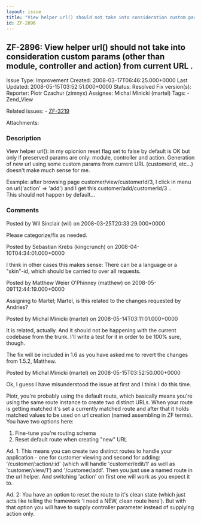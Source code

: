 ```yaml
---
layout: issue
title: "View helper url() should not take into consideration custom params (other than module, controller and action) from current URL ."
id: ZF-2896
---
```


ZF-2896: View helper url() should not take into consideration custom params (other than module, controller and action) from current URL .
-----------------------------------------------------------------------------------------------------------------------------------------

 Issue Type: Improvement Created: 2008-03-17T06:46:25.000+0000 Last Updated: 2008-05-15T03:52:51.000+0000 Status: Resolved Fix version(s): 
 Reporter:  Piotr Czachur (zimnyx)  Assignee:  Michal Minicki (martel)  Tags: - Zend\_View
 
 Related issues: - [ZF-3219](/issues/browse/ZF-3219)
 
 Attachments: 
### Description

View helper url(): in my opionion reset flag set to false by default is OK but only if preserved params are only: module, controller and action. Generation of new url using some custom params from current URL (customerId, etc...) doesn't make much sense for me.

Example: after browsing page customer/view/customerId/3, I click in menu on url('action' => 'add') and I get this customer/add/customerId/3 ..  
 This should not happen by default...

 

 

### Comments

Posted by Wil Sinclair (wil) on 2008-03-25T20:33:29.000+0000

Please categorize/fix as needed.

 

 

Posted by Sebastian Krebs (kingcrunch) on 2008-04-10T04:34:01.000+0000

I think in other cases this makes sense: There can be a language or a "skin"-id, which should be carried to over all requests.

 

 

Posted by Matthew Weier O'Phinney (matthew) on 2008-05-09T12:44:19.000+0000

Assigning to Martel; Martel, is this related to the changes requested by Andries?

 

 

Posted by Michal Minicki (martel) on 2008-05-14T03:11:01.000+0000

It is related, actually. And it should not be happening with the current codebase from the trunk. I'll write a test for it in order to be 100% sure, though.

The fix will be included in 1.6 as you have asked me to revert the changes from 1.5.2, Matthew.

 

 

Posted by Michal Minicki (martel) on 2008-05-15T03:52:50.000+0000

Ok, I guess I have misunderstood the issue at first and I think I do this time.

Piotr, you're probably using the default route, which basically means you're using the same route instance to create two distinct URLs. When your route is getting matched it's set a currently matched route and after that it holds matched values to be used on url creation (named assembling in ZF terms). You have two options here:

1. Fine-tune you're routing schema
2. Reset default route when creating "new" URL

Ad. 1: This means you can create two distinct routes to handle your application - one for customer viewing and second for adding: '/customer/:action/:id' (which will handle 'customer/edit/1' as well as 'customer/view/1') and '/customer/add'. Then you just use a named route in the url helper. And switching 'action' on first one will work as you expect it to.

Ad. 2: You have an option to reset the route to it's clean state (which just acts like telling the framework 'I need a NEW, clean route here'). But with that option you will have to supply controller parameter instead of supplying action only.

 

 